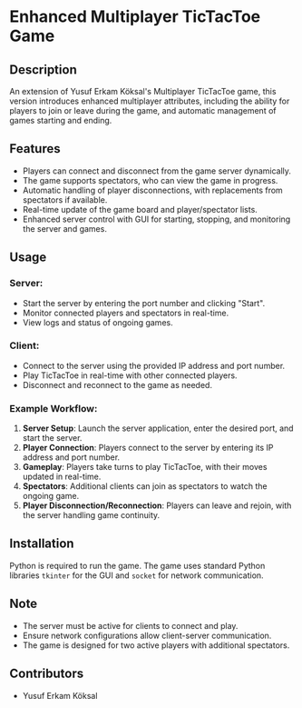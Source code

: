 # Enhanced Multiplayer TicTacToe Game

## Description
An extension of Yusuf Erkam Köksal's Multiplayer TicTacToe game, this version introduces enhanced multiplayer attributes, including the ability for players to join or leave during the game, and automatic management of games starting and ending.

## Features
- Players can connect and disconnect from the game server dynamically.
- The game supports spectators, who can view the game in progress.
- Automatic handling of player disconnections, with replacements from spectators if available.
- Real-time update of the game board and player/spectator lists.
- Enhanced server control with GUI for starting, stopping, and monitoring the server and games.

## Usage
### Server:
- Start the server by entering the port number and clicking "Start".
- Monitor connected players and spectators in real-time.
- View logs and status of ongoing games.

### Client:
- Connect to the server using the provided IP address and port number.
- Play TicTacToe in real-time with other connected players.
- Disconnect and reconnect to the game as needed.

### Example Workflow:
1. **Server Setup**: Launch the server application, enter the desired port, and start the server.
2. **Player Connection**: Players connect to the server by entering its IP address and port number.
3. **Gameplay**: Players take turns to play TicTacToe, with their moves updated in real-time.
4. **Spectators**: Additional clients can join as spectators to watch the ongoing game.
5. **Player Disconnection/Reconnection**: Players can leave and rejoin, with the server handling game continuity.

## Installation
Python is required to run the game. The game uses standard Python libraries `tkinter` for the GUI and `socket` for network communication.

## Note
- The server must be active for clients to connect and play.
- Ensure network configurations allow client-server communication.
- The game is designed for two active players with additional spectators.

## Contributors
- Yusuf Erkam Köksal
